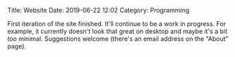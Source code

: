 Title: Website
Date: 2019-06-22 12:02
Category: Programming

First iteration of the site finished. It'll continue to be a work in progress.
For example, it currently doesn't look that great on desktop and maybe it's a
bit *too* minimal.  Suggestions welcome (there's an email address on the
"About" page).
